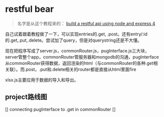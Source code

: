 # restful bear
> 名字是从这个教程来的：
[build a restful api using node and express 4](http://scotch.io/tutorials/build-a-restful-api-using-node-and-express-4)

自己试着跟着教程做了一下，可以实现entries的.get, .post。还有entry/:id的.get,.put,.delete。尝试加了query，但是对querystring还是不大懂。

现在把程序写成了server.js，commonRouter.js，pugInterface.js三大块，server管整个app，commonRouter管服务器和mongodb的沟通，pugInterface从commonRouter获得数据，返回渲染的html（与commonRouter的各种.get相关联）。而.post，.put和.delete相关的router都是直接从html里面fire

xlsx.js主要应用于数据的导入和导出。

## project路线图
[] connecting pugInterface to .get in commonRouter
[] 
